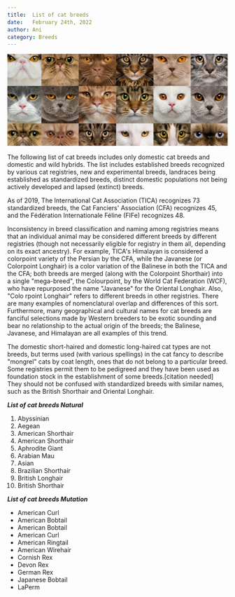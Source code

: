 ```yaml
---
title:  List of cat breeds
date:   February 24th, 2022
author: Ani
category: Breeds
---
```


![Banner_biting_cat](../img/breeds.jpg)

The following list of cat breeds includes only domestic cat breeds and domestic and wild hybrids. The list includes established breeds recognized by various cat registries, new and experimental breeds, landraces being established as standardized breeds, distinct domestic populations not being actively developed and lapsed (extinct) breeds.

As of 2019, The International Cat Association (TICA) recognizes 73 standardized breeds, the Cat Fanciers' Association (CFA) recognizes 45, and the Fédération Internationale Féline (FIFe) recognizes 48.

Inconsistency in breed classification and naming among registries means that an individual animal may be considered different breeds by different registries (though not necessarily eligible for registry in them all, depending on its exact ancestry). For example, TICA's Himalayan is considered a colorpoint variety of the Persian by the CFA, while the Javanese (or Colorpoint Longhair) is a color variation of the Balinese in both the TICA and the CFA; both breeds are merged (along with the Colorpoint Shorthair) into a single "mega-breed", the Colourpoint, by the World Cat Federation (WCF), who have repurposed the name "Javanese" for the Oriental Longhair. Also, "Colo rpoint Longhair" refers to different breeds in other registries. There are many examples of nomenclatural overlap and differences of this sort. Furthermore, many geographical and cultural names for cat breeds are fanciful selections made by Western breeders to be exotic sounding and bear no relationship to the actual origin of the breeds; the Balinese, Javanese, and Himalayan are all examples of this trend.

The domestic short-haired and domestic long-haired cat types are not breeds, but terms used (with various spellings) in the cat fancy to describe "mongrel" cats by coat length, ones that do not belong to a particular breed. Some registries permit them to be pedigreed and they have been used as foundation stock in the establishment of some breeds.[citation needed] They should not be confused with standardized breeds with similar names, such as the British Shorthair and Oriental Longhair. 

***List of cat breeds Natural***

1. Abyssinian
2. Aegean
3. American Shorthair
4. American Shorthair
5. Aphrodite Giant
6. Arabian Mau
7. Asian
8. Brazilian Shorthair
9. British Longhair
10. British Shorthair


***List of cat breeds Mutation***

- American Curl
- American Bobtail
- American Bobtail
- American Curl
- American Ringtail
- American Wirehair
- Cornish Rex
- Devon Rex
- German Rex
- Japanese Bobtail
- LaPerm

